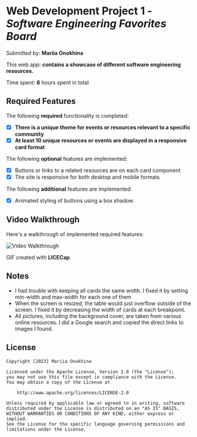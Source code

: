 # Web Development Project 1 - *Software Engineering Favorites Board*

Submitted by: **Mariia Onokhina**

This web app: **contains a showcase of different software engineering resources.**

Time spent: **6** hours spent in total

## Required Features

The following **required** functionality is completed:

- [X] **There is a unique theme for events or resources relevant to a specific community**
- [X] **At least 10 unique resources or events are displayed in a responsive card format**

The following **optional** features are implemented:

- [X] Buttons or links to a related resources are on each card component
- [X] The site is responsive for both desktop and mobile formats

The following **additional** features are implemented:

* [X] Animated styling of buttons using a box shadow.

## Video Walkthrough

Here's a walkthrough of implemented required features:

<img src='Website Walkthrough.gif' title='Video Walkthrough' alt='Video Walkthrough' />


GIF created with **LICECap**.

## Notes

* I had trouble with keeping all cards the same width. I fixed it by setting min-width and max-width for each one of them
* When the screen is resized, the table would just overflow outside of the screen. I fixed it by decreasing the width of cards at each breakpoint.
* All pictures, including the background cover, are taken from various online resources. I did a Google search and copied the direct links to images I found.

## License

    Copyright [2023] Mariia Onokhina

    Licensed under the Apache License, Version 2.0 (the "License");
    you may not use this file except in compliance with the License.
    You may obtain a copy of the License at

        http://www.apache.org/licenses/LICENSE-2.0

    Unless required by applicable law or agreed to in writing, software
    distributed under the License is distributed on an "AS IS" BASIS,
    WITHOUT WARRANTIES OR CONDITIONS OF ANY KIND, either express or implied.
    See the License for the specific language governing permissions and
    limitations under the License.
